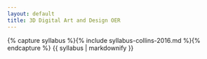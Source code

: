 ```yaml
---
layout: default
title: 3D Digital Art and Design OER
---
```


{% capture syllabus %}{% include syllabus-collins-2016.md %}{% endcapture %}
{{ syllabus | markdownify }}

